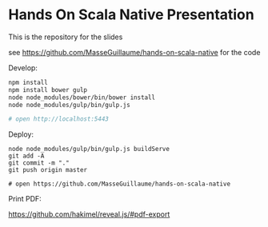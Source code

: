 # Hands On Scala Native Presentation

This is the repository for the slides

see https://github.com/MasseGuillaume/hands-on-scala-native for the code

Develop:

```bash
npm install
npm install bower gulp
node node_modules/bower/bin/bower install
node node_modules/gulp/bin/gulp.js

# open http://localhost:5443
```

Deploy:

```
node node_modules/gulp/bin/gulp.js buildServe
git add -A
git commit -m "."
git push origin master

# open https://github.com/MasseGuillaume/hands-on-scala-native
```

Print PDF:

https://github.com/hakimel/reveal.js/#pdf-export